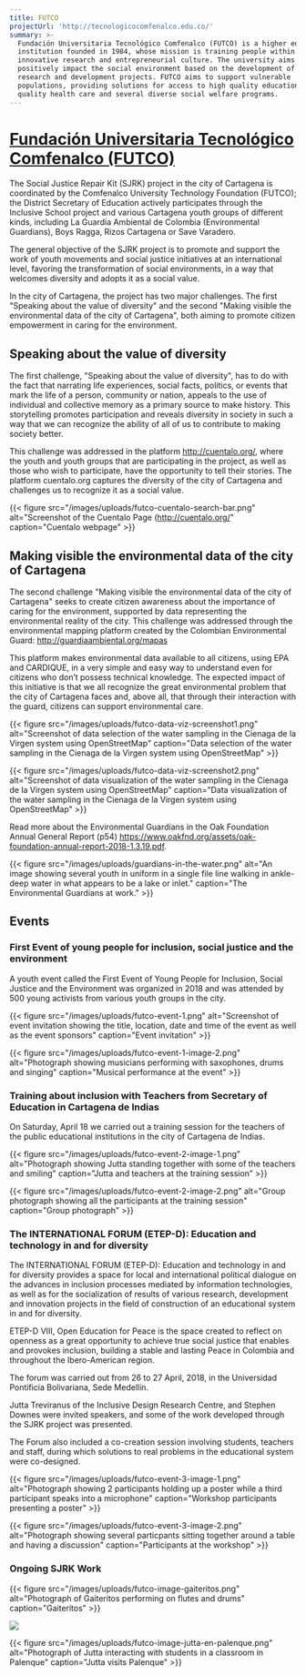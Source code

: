```yaml
---
title: FUTCO
projectUrl: 'http://tecnologicocomfenalco.edu.co/'
summary: >-
  Fundación Universitaria Tecnológico Comfenalco (FUTCO) is a higher educational
  institution founded in 1984, whose mission is training people within an
  innovative research and entrepreneurial culture. The university aims to
  positively impact the social environment based on the development of applied
  research and development projects. FUTCO aims to support vulnerable
  populations, providing solutions for access to high quality education, high
  quality health care and several diverse social welfare programs.
---
```

# [Fundaci&oacute;n Universitaria Tecnol&oacute;gico Comfenalco (FUTCO)](http://tecnologicocomfenalco.edu.co/)

The Social Justice Repair Kit (SJRK) project in the city of Cartagena is coordinated by the Comfenalco University Technology Foundation (FUTCO); the District Secretary of Education actively participates through the Inclusive School project and various Cartagena youth groups of different kinds, including La Guardia Ambiental de Colombia (Environmental Guardians), Boys Ragga, Rizos Cartagena or Save Varadero.

The general objective of the SJRK project is to promote and support the work of youth movements and social justice initiatives at an international level, favoring the transformation of social environments, in a way that welcomes diversity and adopts it as a social value.

 In the city of Cartagena, the project has two major challenges. The first "Speaking about the value of diversity" and the second "Making visible the environmental data of the city of Cartagena", both aiming to promote citizen empowerment in caring for the environment.

## Speaking about the value of diversity

The first challenge, "Speaking about the value of diversity", has to do with the fact that narrating life experiences, social facts, politics, or events that mark the life of a person, community or nation, appeals to the use of individual and collective memory as a primary source to make history. This storytelling promotes participation and reveals diversity in society in such a way that we can recognize the ability of all of us to contribute to making society better.

This challenge was addressed in the platform http://cuentalo.org/, where the youth and youth groups that are participating in the project, as well as those who wish to participate, have the opportunity to tell their stories. The platform cuentalo.org captures the diversity of the city of Cartagena and challenges us to recognize it as a social value.

{{< figure src="/images/uploads/futco-cuentalo-search-bar.png" alt="Screenshot  of the Cuentalo Page (http://cuentalo.org/" caption="Cuentalo webpage" >}}

## Making visible the environmental data of the city of Cartagena

The second challenge "Making visible the environmental data of the city of Cartagena" seeks to create citizen awareness about the importance of caring for the environment, supported by data representing the environmental reality of the city. This challenge was addressed through the environmental mapping platform created by the Colombian Environmental Guard: http://guardiaambiental.org/mapas

This platform makes environmental data available to all citizens, using EPA and CARDIQUE, in a very simple and easy way to understand even for citizens who don’t possess technical knowledge. The expected impact of this initiative is that we all recognize the great environmental problem that the city of Cartagena faces and, above all, that through their interaction with the guard, citizens can support environmental care.

{{< figure src="/images/uploads/futco-data-viz-screenshot1.png" alt="Screenshot of data selection of the water sampling in the Cienaga de la Virgen system using OpenStreetMap" caption="Data selection of the water sampling in the Cienaga de la Virgen system using OpenStreetMap" >}}

{{< figure src="/images/uploads/futco-data-viz-screenshot2.png" alt="Screenshot of data visualization of the water sampling in the Cienaga de la Virgen system using OpenStreetMap" caption="Data visualization of the water sampling in the Cienaga de la Virgen system using OpenStreetMap" >}}

Read more about the Environmental Guardians in the Oak Foundation Annual General Report (p54) https://www.oakfnd.org/assets/oak-foundation-annual-report-2018-1.3.19.pdf.

{{< figure src="/images/uploads/guardians-in-the-water.png" alt="An image showing several youth in uniform in a single file line walking in ankle-deep water in what appears to be a lake or inlet." caption="The Environmental Guardians at work." >}}

## Events

### First Event of young people for inclusion, social justice and the environment

A youth event called the First Event of Young People for Inclusion, Social Justice and the Environment was organized in 2018 and was attended by 500 young activists from various youth groups in the city.

{{< figure src="/images/uploads/futco-event-1.png" alt="Screenshot of event invitation showing the title, location, date and time of the event as well as the event sponsors" caption="Event invitation" >}}

{{< figure src="/images/uploads/futco-event-1-image-2.png" alt="Photograph showing musicians performing with saxophones, drums and singing" caption="Musical performance at the event" >}}

### Training about inclusion with Teachers from Secretary of Education in Cartagena de Indias

On Saturday, April 18 we carried out a training session for the teachers of the public educational institutions in the city of Cartagena de Indias.

{{< figure src="/images/uploads/futco-event-2-image-1.png" alt="Photograph showing Jutta standing together with some of the teachers and smiling" caption="Jutta and teachers at the training session" >}}

{{< figure src="/images/uploads/futco-event-2-image-2.png" alt="Group photograph showing all the participants at the training session" caption="Group photograph" >}}

### The INTERNATIONAL FORUM (ETEP-D): Education and technology in and for diversity

The INTERNATIONAL FORUM (ETEP-D): Education and technology in and for diversity provides a space for local and international political dialogue on the advances in inclusion processes mediated by information technologies, as well as for the socialization of results of various research, development and innovation projects in the field of construction of an educational system in and for diversity.

ETEP-D VIII, Open Education for Peace is the space created to reflect on openness as a great opportunity to achieve true social justice that enables and provokes inclusion, building a stable and lasting Peace in Colombia and throughout the Ibero-American region.

The forum was carried out from 26 to 27 April, 2018, in the Universidad Pontificia Bolivariana, Sede Medellín.

 Jutta Treviranus of the Inclusive Design Research Centre, and Stephen Downes were invited speakers, and some of the work developed through the SJRK project was presented.

The Forum also included a co-creation session involving students, teachers and staff, during which solutions to real problems in the educational system were co-designed.

{{< figure src="/images/uploads/futco-event-3-image-1.png" alt="Photograph showing 2 participants holding up a poster while a third participant speaks into a microphone" caption="Workshop participants presenting a poster" >}}

{{< figure src="/images/uploads/futco-event-3-image-2.png" alt="Photograph showing several particpants sitting together around a table and having a discussion" caption="Participants at the workshop" >}}

### Ongoing SJRK Work

{{< figure src="/images/uploads/futco-image-gaiteritos.png" alt="Photograph of Gaiteritos performing on flutes and drums" caption="Gaiteritos" >}}

![](/images/uploads/futco-image-jutta-en-palenque.png)

{{< figure src="/images/uploads/futco-image-jutta-en-palenque.png" alt="Photograph of Jutta interacting with students in a classroom in Palenque" caption="Jutta visits Palenque" >}}
